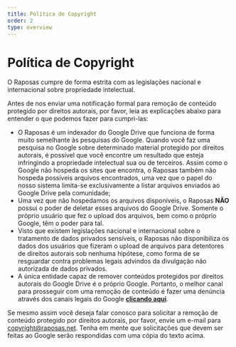 ```yaml
---
title: Política de Copyright
order: 2
type: overview
---
```


<ContentColumn>

# Política de Copyright

O Raposas cumpre de forma estrita com as legislações nacional e internacional sobre propriedade intelectual.

Antes de nos enviar uma notificação formal para remoção de conteúdo protegido por direitos autorais, por favor, leia as explicações abaixo para entender o que podemos fazer para cumpri-las:

* O Raposas é um indexador do Google Drive que funciona de forma muito semelhante às pesquisas do Google. Quando você faz uma pesquisa no Google sobre determinado material protegido por direitos autorais, é possível que você encontre um resultado que esteja infringindo a propriedade intelectual sua ou de terceiros. Assim como o Google não hospeda os sites que encontra, o Raposas também não hospeda possíveis arquivos encontrados, uma vez que o papel do nosso sistema limita-se exclusivamente a listar arquivos enviados ao Google Drive pela comunidade;
* Uma vez que não hospedamos os arquivos disponíveis, o Raposas **NÃO** possui o poder de deletar esses arquivos do Google Drive. Somente o próprio usuário que fez o upload dos arquivos, bem como o próprio Google, têm o poder para tal.
* Visto que existem legislações nacional e internacional sobre o tratamento de dados privados sensíveis, o Raposas não disponibiliza os dados dos usuários que fizeram o upload de arquivos para detentores de direitos autorais sob nenhuma hipótese, como forma de se resguardar contra problemas legais advindos da divulgação não autorizada de dados privados.
* A única entidade capaz de remover conteúdos protegidos por direitos autorais do Google Drive é o próprio Google. Portanto, o melhor canal para prosseguir com uma remoção de conteúdo é fazer uma denúncia através dos canais legais do Google **[clicando aqui](https://support.google.com/legal/answer/3110420)**.

Se mesmo assim você deseja falar conosco para solicitar a remoção de conteúdo protegido por direitos autorais, por favor, envie um e-mail para copyright@raposas.net. Tenha em mente que solicitações que devem ser feitas ao Google serão respondidas com uma cópia do texto acima.

</ContentColumn>